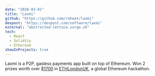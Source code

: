 ```yaml
---
date: "2020-03-01"
title: "Laxmi"
github: "https://github.com/roheat/laxmi"
devpost: "https://devpost.com/software/laxmi"
external: "abstracted-lettuce.surge.sh"
tech:
  - React
  - Solidity
  - Ethereum
showInProjects: true
---
```


Laxmi is a P2P, gasless payments app built on top of Ethereum. Won 2 prizes worth over [\$1700]() in [ETHLondonUK](https://ethlondon.com/), a global Ethereum hackathon.
